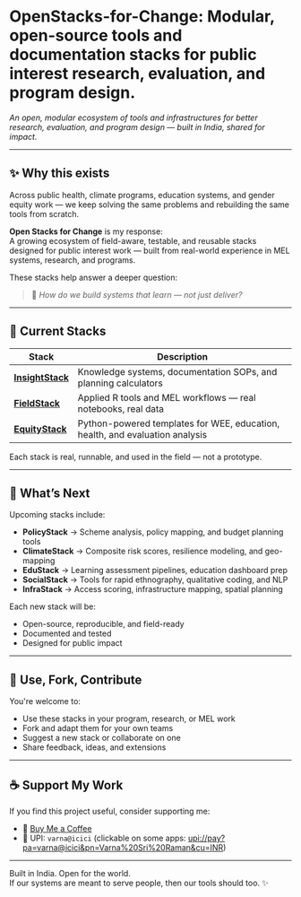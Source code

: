 # OpenStacks-for-Change: Modular, open-source tools and documentation stacks for public interest research, evaluation, and program design.

*An open, modular ecosystem of tools and infrastructures for better research, evaluation, and program design — built in India, shared for impact.*

---

## ✨ Why this exists

Across public health, climate programs, education systems, and gender equity work — we keep solving the same problems and rebuilding the same tools from scratch.

**Open Stacks for Change** is my response:  
A growing ecosystem of field-aware, testable, and reusable stacks designed for public interest work — built from real-world experience in MEL systems, research, and programs.

These stacks help answer a deeper question:
> 🧩 *How do we build systems that learn — not just deliver?*

---

## 🌱 Current Stacks

| Stack | Description |
|-------|-------------|
| [**InsightStack**](https://github.com/Varnasr/InsightStack) | Knowledge systems, documentation SOPs, and planning calculators |
| [**FieldStack**](https://github.com/Varnasr/FieldStack) | Applied R tools and MEL workflows — real notebooks, real data |
| [**EquityStack**](https://github.com/Varnasr/EquityStack) | Python-powered templates for WEE, education, health, and evaluation analysis |

Each stack is real, runnable, and used in the field — not a prototype.

---

## 🔭 What’s Next

Upcoming stacks include:

- **PolicyStack** → Scheme analysis, policy mapping, and budget planning tools  
- **ClimateStack** → Composite risk scores, resilience modeling, and geo-mapping  
- **EduStack** → Learning assessment pipelines, education dashboard prep  
- **SocialStack** → Tools for rapid ethnography, qualitative coding, and NLP  
- **InfraStack** → Access scoring, infrastructure mapping, spatial planning  

Each new stack will be:
- Open-source, reproducible, and field-ready  
- Documented and tested  
- Designed for public impact

---

## 🤝 Use, Fork, Contribute

You're welcome to:
- Use these stacks in your program, research, or MEL work  
- Fork and adapt them for your own teams  
- Suggest a new stack or collaborate on one  
- Share feedback, ideas, and extensions

---

## ☕ Support My Work

If you find this project useful, consider supporting me:

- 💖 [Buy Me a Coffee](https://buymeacoffee.com/varnasra)
- 📱 UPI: `varna@icici` (clickable on some apps: [upi://pay?pa=varna@icici&pn=Varna%20Sri%20Raman&cu=INR](upi://pay?pa=varna@icici&pn=Varna%20Sri%20Raman&cu=INR))

---

Built in India. Open for the world.  
If our systems are meant to serve people, then our tools should too. ✨
